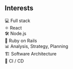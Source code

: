 
## Interests

  💻 Full stack  
  ⚛ React  
  🛠 Node.js  
  💎 Ruby on Rails  
  📊 Analysis, Strategy, Planning  
  🏗 Software Architecture  
  🧪 CI / CD
